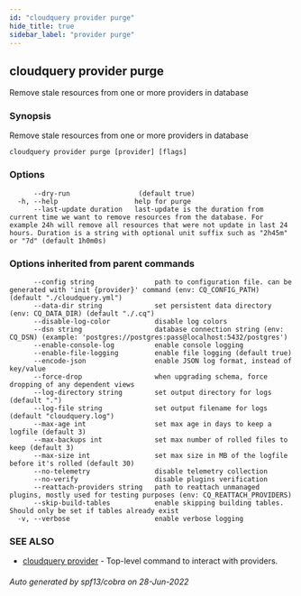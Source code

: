 ```yaml
---
id: "cloudquery provider purge"
hide_title: true
sidebar_label: "provider purge"
---
```

## cloudquery provider purge

Remove stale resources from one or more providers in database

### Synopsis

Remove stale resources from one or more providers in database

```
cloudquery provider purge [provider] [flags]
```

### Options

```
      --dry-run                 (default true)
  -h, --help                   help for purge
      --last-update duration   last-update is the duration from current time we want to remove resources from the database. For example 24h will remove all resources that were not update in last 24 hours. Duration is a string with optional unit suffix such as "2h45m" or "7d" (default 1h0m0s)
```

### Options inherited from parent commands

```
      --config string               path to configuration file. can be generated with 'init {provider}' command (env: CQ_CONFIG_PATH) (default "./cloudquery.yml")
      --data-dir string             set persistent data directory (env: CQ_DATA_DIR) (default "./.cq")
      --disable-log-color           disable log colors
      --dsn string                  database connection string (env: CQ_DSN) (example: 'postgres://postgres:pass@localhost:5432/postgres')
      --enable-console-log          enable console logging
      --enable-file-logging         enable file logging (default true)
      --encode-json                 enable JSON log format, instead of key/value
      --force-drop                  when upgrading schema, force dropping of any dependent views
      --log-directory string        set output directory for logs (default ".")
      --log-file string             set output filename for logs (default "cloudquery.log")
      --max-age int                 set max age in days to keep a logfile (default 3)
      --max-backups int             set max number of rolled files to keep (default 3)
      --max-size int                set max size in MB of the logfile before it's rolled (default 30)
      --no-telemetry                disable telemetry collection
      --no-verify                   disable plugins verification
      --reattach-providers string   path to reattach unmanaged plugins, mostly used for testing purposes (env: CQ_REATTACH_PROVIDERS)
      --skip-build-tables           enable skipping building tables. Should only be set if tables already exist
  -v, --verbose                     enable verbose logging
```

### SEE ALSO

* [cloudquery provider](cloudquery_provider.md)	 - Top-level command to interact with providers.

###### Auto generated by spf13/cobra on 28-Jun-2022
